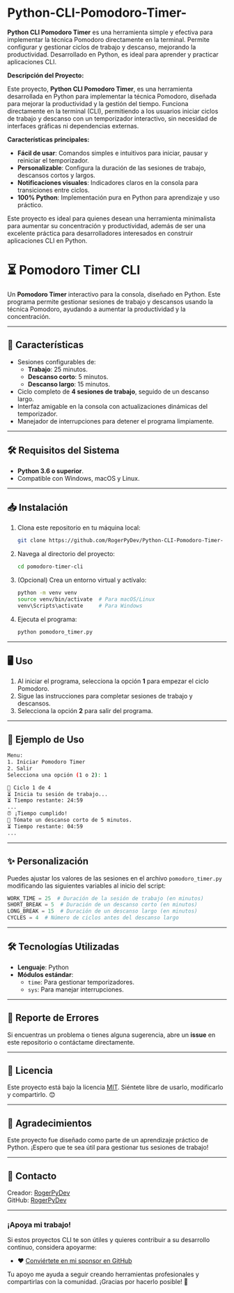 # Python-CLI-Pomodoro-Timer-
**Python CLI Pomodoro Timer** es una herramienta simple y efectiva para implementar la técnica Pomodoro directamente en la terminal. Permite configurar y gestionar ciclos de trabajo y descanso, mejorando la productividad. Desarrollado en Python, es ideal para aprender y practicar aplicaciones CLI.

**Descripción del Proyecto:**

Este proyecto, **Python CLI Pomodoro Timer**, es una herramienta desarrollada en Python para implementar la técnica Pomodoro, diseñada para mejorar la productividad y la gestión del tiempo. Funciona directamente en la terminal (CLI), permitiendo a los usuarios iniciar ciclos de trabajo y descanso con un temporizador interactivo, sin necesidad de interfaces gráficas ni dependencias externas.

**Características principales:**

- **Fácil de usar**: Comandos simples e intuitivos para iniciar, pausar y reiniciar el temporizador.
- **Personalizable**: Configura la duración de las sesiones de trabajo, descansos cortos y largos.
- **Notificaciones visuales**: Indicadores claros en la consola para transiciones entre ciclos.
- **100% Python**: Implementación pura en Python para aprendizaje y uso práctico.

Este proyecto es ideal para quienes desean una herramienta minimalista para aumentar su concentración y productividad, además de ser una excelente práctica para desarrolladores interesados en construir aplicaciones CLI en Python.

# ⏳ Pomodoro Timer CLI

Un **Pomodoro Timer** interactivo para la consola, diseñado en Python. Este programa permite gestionar sesiones de trabajo y descansos usando la técnica Pomodoro, ayudando a aumentar la productividad y la concentración.

---

## 🚀 **Características**
- Sesiones configurables de:
  - **Trabajo**: 25 minutos.
  - **Descanso corto**: 5 minutos.
  - **Descanso largo**: 15 minutos.
- Ciclo completo de **4 sesiones de trabajo**, seguido de un descanso largo.
- Interfaz amigable en la consola con actualizaciones dinámicas del temporizador.
- Manejador de interrupciones para detener el programa limpiamente.

---

## 🛠️ **Requisitos del Sistema**
- **Python 3.6 o superior**.
- Compatible con Windows, macOS y Linux.

---

## 📥 **Instalación**
1. Clona este repositorio en tu máquina local:
   ```bash
   git clone https://github.com/RogerPyDev/Python-CLI-Pomodoro-Timer-

2. Navega al directorio del proyecto:
   ```bash
   cd pomodoro-timer-cli
   ```
3. (Opcional) Crea un entorno virtual y actívalo:
   ```bash
   python -m venv venv
   source venv/bin/activate  # Para macOS/Linux
   venv\Scripts\activate     # Para Windows
   ```
4. Ejecuta el programa:
   ```bash
   python pomodoro_timer.py
   ```

---

## 🖥️ **Uso**
1. Al iniciar el programa, selecciona la opción **1** para empezar el ciclo Pomodoro.
2. Sigue las instrucciones para completar sesiones de trabajo y descansos.
3. Selecciona la opción **2** para salir del programa.

---

## 📝 **Ejemplo de Uso**
```bash
Menu:
1. Iniciar Pomodoro Timer
2. Salir
Selecciona una opción (1 o 2): 1

🔄 Ciclo 1 de 4
⏳ Inicia tu sesión de trabajo...
⏳ Tiempo restante: 24:59
...
⏰ ¡Tiempo cumplido!
🛌 Tómate un descanso corto de 5 minutos.
⏳ Tiempo restante: 04:59
...
```

---

## ✨ **Personalización**
Puedes ajustar los valores de las sesiones en el archivo `pomodoro_timer.py` modificando las siguientes variables al inicio del script:

```python
WORK_TIME = 25  # Duración de la sesión de trabajo (en minutos)
SHORT_BREAK = 5  # Duración de un descanso corto (en minutos)
LONG_BREAK = 15  # Duración de un descanso largo (en minutos)
CYCLES = 4  # Número de ciclos antes del descanso largo
```

---

## 🛠️ **Tecnologías Utilizadas**
- **Lenguaje**: Python
- **Módulos estándar**:
  - `time`: Para gestionar temporizadores.
  - `sys`: Para manejar interrupciones.

---

## 🐛 **Reporte de Errores**
Si encuentras un problema o tienes alguna sugerencia, abre un **issue** en este repositorio o contáctame directamente.

---

## 📜 **Licencia**
Este proyecto está bajo la licencia [MIT](LICENSE). Siéntete libre de usarlo, modificarlo y compartirlo. 😊

---

## 🙌 **Agradecimientos**
Este proyecto fue diseñado como parte de un aprendizaje práctico de Python. ¡Espero que te sea útil para gestionar tus sesiones de trabajo!

---

## 📧 **Contacto**
Creador: [RogerPyDev](https://github.com/RogerPyDev)   
GitHub: [RogerPyDev](https://github.com/RogerPyDev)

---

### ¡Apoya mi trabajo!
Si estos proyectos CLI te son útiles y quieres contribuir a su desarrollo continuo, considera apoyarme:  
- ❤️ [Conviértete en mi sponsor en GitHub](https://github.com/sponsors/RogerPyDev)  

Tu apoyo me ayuda a seguir creando herramientas profesionales y compartirlas con la comunidad. ¡Gracias por hacerlo posible! 🙌

